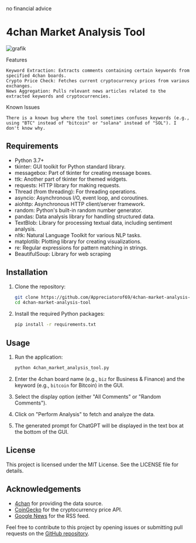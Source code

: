 no financial advice
# 4chan Market Analysis Tool

![grafik](https://github.com/Appreciatorof69/4chan-Market-Analysis-Tool/assets/124309106/57d7ac01-234a-4f96-8684-e5dad64bb5b3)



Features

    Keyword Extraction: Extracts comments containing certain keywords from specified 4chan boards.
    Crypto Price Check: Fetches current cryptocurrency prices from various exchanges.
    News Aggregation: Pulls relevant news articles related to the extracted keywords and cryptocurrencies.

Known Issues

    There is a known bug where the tool sometimes confuses keywords (e.g., using "BTC" instead of "bitcoin" or "solana" instead of "SOL"). I don't know why.

## Requirements

- Python 3.7+
- tkinter: GUI toolkit for Python standard library.
- messagebox: Part of tkinter for creating message boxes.
- ttk: Another part of tkinter for themed widgets.
- requests: HTTP library for making requests.
- Thread (from threading): For threading operations.
- asyncio: Asynchronous I/O, event loop, and coroutines.
- aiohttp: Asynchronous HTTP client/server framework.
- random: Python's built-in random number generator.
- pandas: Data analysis library for handling structured data.
- TextBlob: Library for processing textual data, including sentiment analysis.
- nltk: Natural Language Toolkit for various NLP tasks.
- matplotlib: Plotting library for creating visualizations.
- re: Regular expressions for pattern matching in strings.
- BeautifulSoup: Library for web scraping

## Installation

1. Clone the repository:
   ```sh
   git clone https://github.com/Appreciatorof69/4chan-market-analysis-tool.git
   cd 4chan-market-analysis-tool
   ```

2. Install the required Python packages:
   ```sh
   pip install -r requirements.txt
   ```

## Usage

1. Run the application:
   ```sh
   python 4chan_market_analysis_tool.py
   ```

2. Enter the 4chan board name (e.g., `biz` for Business & Finance) and the keyword (e.g., `bitcoin` for Bitcoin) in the GUI.
3. Select the display option (either "All Comments" or "Random Comments").
4. Click on "Perform Analysis" to fetch and analyze the data.
5. The generated prompt for ChatGPT will be displayed in the text box at the bottom of the GUI.


## License

This project is licensed under the MIT License. See the LICENSE file for details.

## Acknowledgements

- [4chan](https://www.4chan.org) for providing the data source.
- [CoinGecko](https://www.coingecko.com) for the cryptocurrency price API.
- [Google News](https://news.google.com) for the RSS feed.

Feel free to contribute to this project by opening issues or submitting pull requests on the [GitHub repository](https://github.com/yourusername/4chan-market-analysis-tool).
